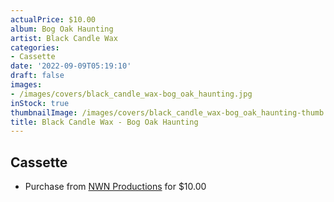 ```yaml
---
actualPrice: $10.00
album: Bog Oak Haunting
artist: Black Candle Wax
categories:
- Cassette
date: '2022-09-09T05:19:10'
draft: false
images:
- /images/covers/black_candle_wax-bog_oak_haunting.jpg
inStock: true
thumbnailImage: /images/covers/black_candle_wax-bog_oak_haunting-thumb.jpg
title: Black Candle Wax - Bog Oak Haunting
---
```


## Cassette
* Purchase from [NWN Productions](http://shop.nwnprod.com/index.php?route=product/product&path=73&product_id=27594&sort=pd.name&order=ASC) for $10.00
